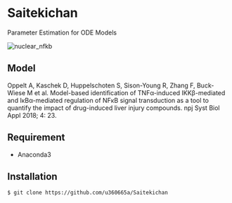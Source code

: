 # Saitekichan

Parameter Estimation for ODE Models

![nuclear_nfkb](https://user-images.githubusercontent.com/31299606/49927633-b619e280-ff01-11e8-9e23-f1caac1c9944.png)

## Model

Oppelt A, Kaschek D, Huppelschoten S, Sison-Young R, Zhang F, Buck-Wiese M et al. Model-based identification of TNFα-induced IKKβ-mediated and IκBα-mediated regulation of NFκB signal transduction as a tool to quantify the impact of drug-induced liver injury compounds. npj Syst Biol Appl 2018; 4: 23.

## Requirement

- Anaconda3

## Installation

    $ git clone https://github.com/u360665a/Saitekichan
